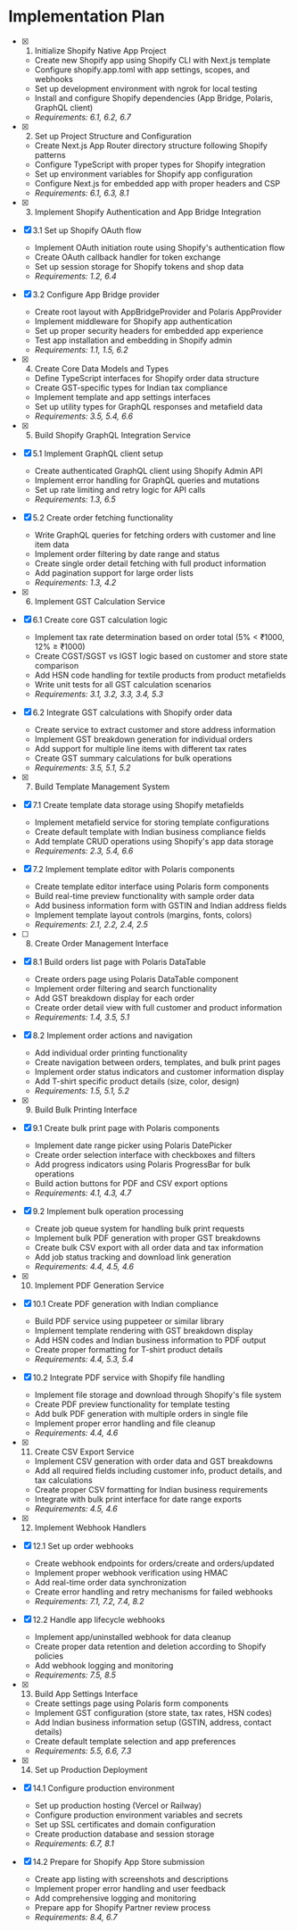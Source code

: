 # Implementation Plan

- [x] 1. Initialize Shopify Native App Project
  - Create new Shopify app using Shopify CLI with Next.js template
  - Configure shopify.app.toml with app settings, scopes, and webhooks
  - Set up development environment with ngrok for local testing
  - Install and configure Shopify dependencies (App Bridge, Polaris, GraphQL client)
  - _Requirements: 6.1, 6.2, 6.7_

- [x] 2. Set up Project Structure and Configuration
  - Create Next.js App Router directory structure following Shopify patterns
  - Configure TypeScript with proper types for Shopify integration
  - Set up environment variables for Shopify app configuration
  - Configure Next.js for embedded app with proper headers and CSP
  - _Requirements: 6.1, 6.3, 8.1_

- [x] 3. Implement Shopify Authentication and App Bridge Integration
- [x] 3.1 Set up Shopify OAuth flow
  - Implement OAuth initiation route using Shopify's authentication flow
  - Create OAuth callback handler for token exchange
  - Set up session storage for Shopify tokens and shop data
  - _Requirements: 1.2, 6.4_

- [x] 3.2 Configure App Bridge provider
  - Create root layout with AppBridgeProvider and Polaris AppProvider
  - Implement middleware for Shopify app authentication
  - Set up proper security headers for embedded app experience
  - Test app installation and embedding in Shopify admin
  - _Requirements: 1.1, 1.5, 6.2_

- [x] 4. Create Core Data Models and Types
  - Define TypeScript interfaces for Shopify order data structure
  - Create GST-specific types for Indian tax compliance
  - Implement template and app settings interfaces
  - Set up utility types for GraphQL responses and metafield data
  - _Requirements: 3.5, 5.4, 6.6_

- [x] 5. Build Shopify GraphQL Integration Service
- [x] 5.1 Implement GraphQL client setup
  - Create authenticated GraphQL client using Shopify Admin API
  - Implement error handling for GraphQL queries and mutations
  - Set up rate limiting and retry logic for API calls
  - _Requirements: 1.3, 6.5_

- [x] 5.2 Create order fetching functionality
  - Write GraphQL queries for fetching orders with customer and line item data
  - Implement order filtering by date range and status
  - Create single order detail fetching with full product information
  - Add pagination support for large order lists
  - _Requirements: 1.3, 4.2_

- [x] 6. Implement GST Calculation Service
- [x] 6.1 Create core GST calculation logic
  - Implement tax rate determination based on order total (5% < ₹1000, 12% ≥ ₹1000)
  - Create CGST/SGST vs IGST logic based on customer and store state comparison
  - Add HSN code handling for textile products from product metafields
  - Write unit tests for all GST calculation scenarios
  - _Requirements: 3.1, 3.2, 3.3, 3.4, 5.3_

- [x] 6.2 Integrate GST calculations with Shopify order data
  - Create service to extract customer and store address information
  - Implement GST breakdown generation for individual orders
  - Add support for multiple line items with different tax rates
  - Create GST summary calculations for bulk operations
  - _Requirements: 3.5, 5.1, 5.2_

- [x] 7. Build Template Management System
- [x] 7.1 Create template data storage using Shopify metafields
  - Implement metafield service for storing template configurations
  - Create default template with Indian business compliance fields
  - Add template CRUD operations using Shopify's app data storage
  - _Requirements: 2.3, 5.4, 6.6_

- [x] 7.2 Implement template editor with Polaris components
  - Create template editor interface using Polaris form components
  - Build real-time preview functionality with sample order data
  - Add business information form with GSTIN and Indian address fields
  - Implement template layout controls (margins, fonts, colors)
  - _Requirements: 2.1, 2.2, 2.4, 2.5_

- [ ] 8. Create Order Management Interface
- [x] 8.1 Build orders list page with Polaris DataTable
  - Create orders page using Polaris DataTable component
  - Implement order filtering and search functionality
  - Add GST breakdown display for each order
  - Create order detail view with full customer and product information
  - _Requirements: 1.4, 3.5, 5.1_

- [x] 8.2 Implement order actions and navigation
  - Add individual order printing functionality
  - Create navigation between orders, templates, and bulk print pages
  - Implement order status indicators and customer information display
  - Add T-shirt specific product details (size, color, design)
  - _Requirements: 1.5, 5.1, 5.2_

- [x] 9. Build Bulk Printing Interface
- [x] 9.1 Create bulk print page with Polaris components
  - Implement date range picker using Polaris DatePicker
  - Create order selection interface with checkboxes and filters
  - Add progress indicators using Polaris ProgressBar for bulk operations
  - Build action buttons for PDF and CSV export options
  - _Requirements: 4.1, 4.3, 4.7_

- [x] 9.2 Implement bulk operation processing
  - Create job queue system for handling bulk print requests
  - Implement bulk PDF generation with proper GST breakdowns
  - Create bulk CSV export with all order data and tax information
  - Add job status tracking and download link generation
  - _Requirements: 4.4, 4.5, 4.6_

- [x] 10. Implement PDF Generation Service
- [x] 10.1 Create PDF generation with Indian compliance
  - Build PDF service using puppeteer or similar library
  - Implement template rendering with GST breakdown display
  - Add HSN codes and Indian business information to PDF output
  - Create proper formatting for T-shirt product details
  - _Requirements: 4.4, 5.3, 5.4_

- [x] 10.2 Integrate PDF service with Shopify file handling
  - Implement file storage and download through Shopify's file system
  - Create PDF preview functionality for template testing
  - Add bulk PDF generation with multiple orders in single file
  - Implement proper error handling and file cleanup
  - _Requirements: 4.4, 4.6_

- [x] 11. Create CSV Export Service
  - Implement CSV generation with order data and GST breakdowns
  - Add all required fields including customer info, product details, and tax calculations
  - Create proper CSV formatting for Indian business requirements
  - Integrate with bulk print interface for date range exports
  - _Requirements: 4.5, 4.6_

- [x] 12. Implement Webhook Handlers
- [x] 12.1 Set up order webhooks
  - Create webhook endpoints for orders/create and orders/updated
  - Implement proper webhook verification using HMAC
  - Add real-time order data synchronization
  - Create error handling and retry mechanisms for failed webhooks
  - _Requirements: 7.1, 7.2, 7.4, 8.2_

- [x] 12.2 Handle app lifecycle webhooks
  - Implement app/uninstalled webhook for data cleanup
  - Create proper data retention and deletion according to Shopify policies
  - Add webhook logging and monitoring
  - _Requirements: 7.5, 8.5_

- [x] 13. Build App Settings Interface
  - Create settings page using Polaris form components
  - Implement GST configuration (store state, tax rates, HSN codes)
  - Add Indian business information setup (GSTIN, address, contact details)
  - Create default template selection and app preferences
  - _Requirements: 5.5, 6.6, 7.3_

- [x] 14. Set up Production Deployment
- [x] 14.1 Configure production environment
  - Set up production hosting (Vercel or Railway)
  - Configure production environment variables and secrets
  - Set up SSL certificates and domain configuration
  - Create production database and session storage
  - _Requirements: 6.7, 8.1_

- [x] 14.2 Prepare for Shopify App Store submission
  - Create app listing with screenshots and descriptions
  - Implement proper error handling and user feedback
  - Add comprehensive logging and monitoring
  - Prepare app for Shopify Partner review process
  - _Requirements: 8.4, 6.7_